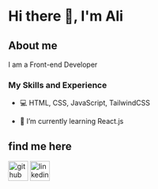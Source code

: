# Hi there 👋, I'm Ali

## About me

I am a Front-end Developer

### My Skills and Experience 
* 💻  HTML, CSS, JavaScript, TailwindCSS

- 🌱 I’m currently learning React.js 

##  find me here

[<img src='https://cdn.jsdelivr.net/npm/simple-icons@3.0.1/icons/github.svg' alt='github' height='40'>](https://github.com/alimokhtari79)  [<img src='https://cdn.jsdelivr.net/npm/simple-icons@3.0.1/icons/linkedin.svg' alt='linkedin' height='40'>](https://www.linkedin.com/in/alimokhtari79/)  

